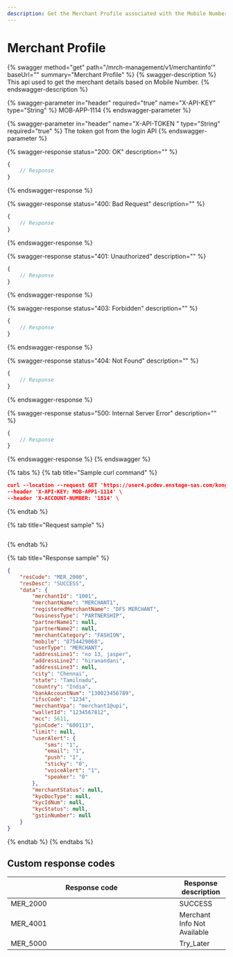 ```yaml
---
description: Get the Merchant Profile associated with the Mobile Number
---
```


# Merchant Profile

{% swagger method="get" path="/mrch-management/v1/merchantinfo'" baseUrl="<domain>" summary="Merchant Profile" %}
{% swagger-description %}
This api used to get the merchant details based on Mobile Number.
{% endswagger-description %}

{% swagger-parameter in="header" required="true" name="X-API-KEY" type="String" %}
MOB-APP-1114
{% endswagger-parameter %}

{% swagger-parameter in="header" name="X-API-TOKEN " type="String" required="true" %}
The token got from the login API
{% endswagger-parameter %}

{% swagger-response status="200: OK" description="" %}
```javascript
{
    // Response
}
```
{% endswagger-response %}

{% swagger-response status="400: Bad Request" description="" %}
```javascript
{
    // Response
}
```
{% endswagger-response %}

{% swagger-response status="401: Unauthorized" description="" %}
```javascript
{
    // Response
}
```
{% endswagger-response %}

{% swagger-response status="403: Forbidden" description="" %}
```javascript
{
    // Response
}
```
{% endswagger-response %}

{% swagger-response status="404: Not Found" description="" %}
```javascript
{
    // Response
}
```
{% endswagger-response %}

{% swagger-response status="500: Internal Server Error" description="" %}
```javascript
{
    // Response
}
```
{% endswagger-response %}
{% endswagger %}

{% tabs %}
{% tab title="Sample curl command" %}
```json
curl --location --request GET 'https://user4.pcdev.enstage-sas.com/kong/mrch-management/v1/merchantinfo' \
--header 'X-API-KEY: MOB-APP1-1114' \
--header 'X-ACCOUNT-NUMBER: '1814' \

```
{% endtab %}

{% tab title="Request sample" %}
```json
```
{% endtab %}

{% tab title="Response sample" %}
```json
{
    "resCode": "MER_2000",
    "resDesc": "SUCCESS",
    "data": {
        "merchantId": "1001",
        "merchantName": "MERCHANT1",
        "registeredMerchantName": "DFS MERCHANT",
        "businessType": "PARTNERSHIP",
        "partnerName1": null,
        "partnerName2": null,
        "merchantCategory": "FASHION",
        "mobile": "8754429068",
        "userType": "MERCHANT",
        "addressLine1": "no 13, jasper",
        "addressLine2": "hiranandani",
        "addressLine3": null,
        "city": "Chennai",
        "state": "Tamilnadu",
        "country": "India",
        "bankAccountNum": "130023456789",
        "ifscCode": "1234",
        "merchantVpa": "merchant1@upi",
        "walletId": "1234567812",
        "mcc": 5611,
        "pinCode": "600113",
        "limit": null,
        "userAlert": {
            "sms": "1",
            "email": "1",
            "push": "1",
            "sticky": "0",
            "voiceAlert": "1",
            "speaker": "0"
        },
        "merchantStatus": null,
        "kycDocType": null,
        "kycIdNum": null,
        "kycStatus": null,
        "gstinNumber": null
    }
}
```
{% endtab %}
{% endtabs %}

## Custom response codes

<table><thead><tr><th width="373">Response code</th><th>Response description</th></tr></thead><tbody><tr><td>MER_2000</td><td>SUCCESS</td></tr><tr><td>MER_4001</td><td>Merchant Info Not Available</td></tr><tr><td>MER_5000</td><td>Try_Later</td></tr></tbody></table>

## &#x20;
